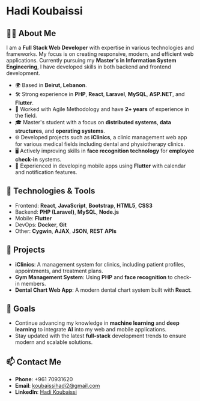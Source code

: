 # Hadi Koubaissi

## 👨‍💻 About Me

I am a **Full Stack Web Developer** with expertise in various technologies and frameworks. My focus is on creating responsive, modern, and efficient web applications. Currently pursuing my **Master's in Information System Engineering**, I have developed skills in both backend and frontend development.

- 🌍 Based in **Beirut, Lebanon**.
- 🛠️ Strong experience in **PHP**, **React**, **Laravel**, **MySQL**, **ASP.NET**, and **Flutter**.
- 💼 Worked with Agile Methodology and have **2+ years** of experience in the field.
- 🎓 Master's student with a focus on **distributed systems**, **data structures**, and **operating systems**.
- 🌐 Developed projects such as **iClinics**, a clinic management web app for various medical fields including dental and physiotherapy clinics.
- 🖥️ Actively improving skills in **face recognition technology** for **employee check-in** systems.
- 📱 Experienced in developing mobile apps using **Flutter** with calendar and notification features.

## 🔧 Technologies & Tools

- Frontend: **React**, **JavaScript**, **Bootstrap**, **HTML5**, **CSS3**
- Backend: **PHP (Laravel)**, **MySQL**, **Node.js**
- Mobile: **Flutter**
- DevOps: **Docker**, **Git**
- Other: **Cygwin**, **AJAX**, **JSON**, **REST APIs**

## 💼 Projects

- **iClinics**: A management system for clinics, including patient profiles, appointments, and treatment plans.
- **Gym Management System**: Using **PHP** and **face recognition** to check-in members.
- **Dental Chart Web App**: A modern dental chart system built with **React**.

## 🎯 Goals

- Continue advancing my knowledge in **machine learning** and **deep learning** to integrate **AI** into my web and mobile applications.
- Stay updated with the latest **full-stack** development trends to ensure modern and scalable solutions.

## 📫 Contact Me

- **Phone**: +961 70931620
- **Email**: koubaissihadi2@gmail.com
- **LinkedIn**: [Hadi Koubaissi](https://www.linkedin.com/in/hadi-koubaissi/)
